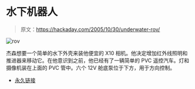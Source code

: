 # 水下机器人

> 原文：<https://hackaday.com/2005/10/30/underwater-rov/>

![rov](img/f66d33bb1b4a6d7f3660b0a18a18f3cc.png)

杰森想要一个简单的水下外壳来装他便宜的 X10 相机。他决定增加红外线照明和推进器来移动它。在他意识到之前，他已经有了一辆简单的 PVC 遥控汽车。灯和摄像机装在上面的 PVC 管中。六个 12V 舱底泵位于下方，用于方向控制。

*   [永久链接](http://www.rollette.com/rov/index.html)